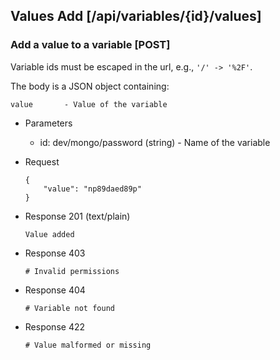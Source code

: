 ## Values Add [/api/variables/{id}/values]

### Add a value to a variable [POST]

Variable ids must be escaped in the url, e.g., `'/' -> '%2F'`.

The body is a JSON object containing:

```
value       - Value of the variable
```

+ Parameters
    + id: dev/mongo/password (string) - Name of the variable


+ Request

    ```
    {
        "value": "np89daed89p"
    }
    ```

+ Response 201 (text/plain)

    ```
    Value added
    ```

+ Response 403

    ```
    # Invalid permissions
    ```

+ Response 404

    ```
    # Variable not found
    ```

+ Response 422

    ```
    # Value malformed or missing
    ```
